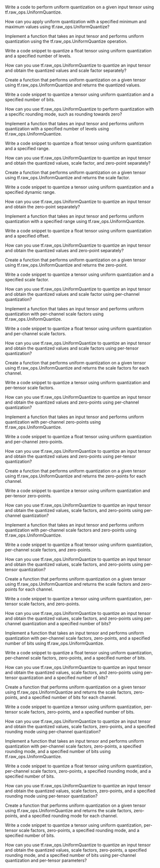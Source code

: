 Write a code to perform uniform quantization on a given input tensor using tf.raw_ops.UniformQuantize.

How can you apply uniform quantization with a specified minimum and maximum values using tf.raw_ops.UniformQuantize?

Implement a function that takes an input tensor and performs uniform quantization using the tf.raw_ops.UniformQuantize operation.

Write a code snippet to quantize a float tensor using uniform quantization and a specified number of levels.

How can you use tf.raw_ops.UniformQuantize to quantize an input tensor and obtain the quantized values and scale factor separately?

Create a function that performs uniform quantization on a given tensor using tf.raw_ops.UniformQuantize and returns the quantized values.

Write a code snippet to quantize a tensor using uniform quantization and a specified number of bits.

How can you use tf.raw_ops.UniformQuantize to perform quantization with a specific rounding mode, such as rounding towards zero?

Implement a function that takes an input tensor and performs uniform quantization with a specified number of levels using tf.raw_ops.UniformQuantize.

Write a code snippet to quantize a float tensor using uniform quantization and a specified range.

How can you use tf.raw_ops.UniformQuantize to quantize an input tensor and obtain the quantized values, scale factor, and zero-point separately?

Create a function that performs uniform quantization on a given tensor using tf.raw_ops.UniformQuantize and returns the scale factor.

Write a code snippet to quantize a tensor using uniform quantization and a specified dynamic range.

How can you use tf.raw_ops.UniformQuantize to quantize an input tensor and obtain the zero-point separately?

Implement a function that takes an input tensor and performs uniform quantization with a specified range using tf.raw_ops.UniformQuantize.

Write a code snippet to quantize a float tensor using uniform quantization and a specified offset.

How can you use tf.raw_ops.UniformQuantize to quantize an input tensor and obtain the quantized values and zero-point separately?

Create a function that performs uniform quantization on a given tensor using tf.raw_ops.UniformQuantize and returns the zero-point.

Write a code snippet to quantize a tensor using uniform quantization and a specified scale factor.

How can you use tf.raw_ops.UniformQuantize to quantize an input tensor and obtain the quantized values and scale factor using per-channel quantization?

Implement a function that takes an input tensor and performs uniform quantization with per-channel scale factors using tf.raw_ops.UniformQuantize.

Write a code snippet to quantize a float tensor using uniform quantization and per-channel scale factors.

How can you use tf.raw_ops.UniformQuantize to quantize an input tensor and obtain the quantized values and scale factors using per-tensor quantization?

Create a function that performs uniform quantization on a given tensor using tf.raw_ops.UniformQuantize and returns the scale factors for each channel.

Write a code snippet to quantize a tensor using uniform quantization and per-tensor scale factors.

How can you use tf.raw_ops.UniformQuantize to quantize an input tensor and obtain the quantized values and zero-points using per-channel quantization?

Implement a function that takes an input tensor and performs uniform quantization with per-channel zero-points using tf.raw_ops.UniformQuantize.

Write a code snippet to quantize a float tensor using uniform quantization and per-channel zero-points.

How can you use tf.raw_ops.UniformQuantize to quantize an input tensor and obtain the quantized values and zero-points using per-tensor quantization?

Create a function that performs uniform quantization on a given tensor using tf.raw_ops.UniformQuantize and returns the zero-points for each channel.

Write a code snippet to quantize a tensor using uniform quantization and per-tensor zero-points.

How can you use tf.raw_ops.UniformQuantize to quantize an input tensor and obtain the quantized values, scale factors, and zero-points using per-channel quantization?

Implement a function that takes an input tensor and performs uniform quantization with per-channel scale factors and zero-points using tf.raw_ops.UniformQuantize.

Write a code snippet to quantize a float tensor using uniform quantization, per-channel scale factors, and zero-points.

How can you use tf.raw_ops.UniformQuantize to quantize an input tensor and obtain the quantized values, scale factors, and zero-points using per-tensor quantization?

Create a function that performs uniform quantization on a given tensor using tf.raw_ops.UniformQuantize and returns the scale factors and zero-points for each channel.

Write a code snippet to quantize a tensor using uniform quantization, per-tensor scale factors, and zero-points.

How can you use tf.raw_ops.UniformQuantize to quantize an input tensor and obtain the quantized values, scale factors, and zero-points using per-channel quantization and a specified number of bits?

Implement a function that takes an input tensor and performs uniform quantization with per-channel scale factors, zero-points, and a specified number of bits using tf.raw_ops.UniformQuantize.

Write a code snippet to quantize a float tensor using uniform quantization, per-channel scale factors, zero-points, and a specified number of bits.

How can you use tf.raw_ops.UniformQuantize to quantize an input tensor and obtain the quantized values, scale factors, and zero-points using per-tensor quantization and a specified number of bits?

Create a function that performs uniform quantization on a given tensor using tf.raw_ops.UniformQuantize and returns the scale factors, zero-points, and a specified number of bits for each channel.

Write a code snippet to quantize a tensor using uniform quantization, per-tensor scale factors, zero-points, and a specified number of bits.

How can you use tf.raw_ops.UniformQuantize to quantize an input tensor and obtain the quantized values, scale factors, zero-points, and a specified rounding mode using per-channel quantization?

Implement a function that takes an input tensor and performs uniform quantization with per-channel scale factors, zero-points, a specified rounding mode, and a specified number of bits using tf.raw_ops.UniformQuantize.

Write a code snippet to quantize a float tensor using uniform quantization, per-channel scale factors, zero-points, a specified rounding mode, and a specified number of bits.

How can you use tf.raw_ops.UniformQuantize to quantize an input tensor and obtain the quantized values, scale factors, zero-points, and a specified rounding mode using per-tensor quantization?

Create a function that performs uniform quantization on a given tensor using tf.raw_ops.UniformQuantize and returns the scale factors, zero-points, and a specified rounding mode for each channel.

Write a code snippet to quantize a tensor using uniform quantization, per-tensor scale factors, zero-points, a specified rounding mode, and a specified number of bits.

How can you use tf.raw_ops.UniformQuantize to quantize an input tensor and obtain the quantized values, scale factors, zero-points, a specified rounding mode, and a specified number of bits using per-channel quantization and per-tensor parameters?